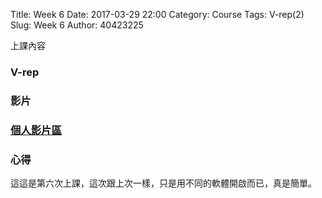 Title: Week 6
Date: 2017-03-29 22:00
Category: Course
Tags: V-rep(2)
Slug: Week 6
Author: 40423225


上課內容

<!-- PELICAN_END_SUMMARY -->


<h3>V-rep</h3>




<h3>影片</h3>




<h3><a href="https://vimeo.com/user60053503">個人影片區</a></h3>




<h3>心得</h3>
<p>這這是第六次上課，這次跟上次一樣，只是用不同的軟體開啟而已，真是簡單。<p>
